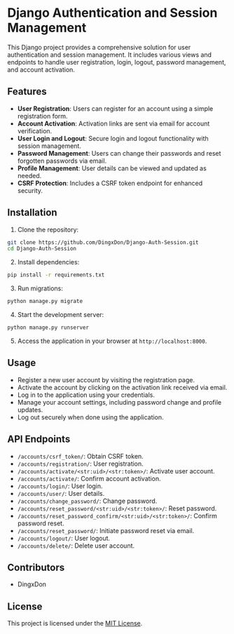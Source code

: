 

# Django Authentication and Session Management

This Django project provides a comprehensive solution for user authentication and session management. It includes various views and endpoints to handle user registration, login, logout, password management, and account activation.

## Features

- **User Registration**: Users can register for an account using a simple registration form.
- **Account Activation**: Activation links are sent via email for account verification.
- **User Login and Logout**: Secure login and logout functionality with session management.
- **Password Management**: Users can change their passwords and reset forgotten passwords via email.
- **Profile Management**: User details can be viewed and updated as needed.
- **CSRF Protection**: Includes a CSRF token endpoint for enhanced security.

## Installation

1. Clone the repository:

```bash
git clone https://github.com/DingxDon/Django-Auth-Session.git
cd Django-Auth-Session
```

2. Install dependencies:

```bash
pip install -r requirements.txt
```

3. Run migrations:

```bash
python manage.py migrate
```

4. Start the development server:

```bash
python manage.py runserver
```

5. Access the application in your browser at `http://localhost:8000`.

## Usage

- Register a new user account by visiting the registration page.
- Activate the account by clicking on the activation link received via email.
- Log in to the application using your credentials.
- Manage your account settings, including password change and profile updates.
- Log out securely when done using the application.

## API Endpoints

- `/accounts/csrf_token/`: Obtain CSRF token.
- `/accounts/registration/`: User registration.
- `/accounts/activate/<str:uid>/<str:token>/`: Activate user account.
- `/accounts/activate/`: Confirm account activation.
- `/accounts/login/`: User login.
- `/accounts/user/`: User details.
- `/accounts/change_password/`: Change password.
- `/accounts/reset_password/<str:uid>/<str:token>/`: Reset password.
- `/accounts/reset_password_confirm/<str:uid>/<str:token>/`: Confirm password reset.
- `/accounts/reset_password/`: Initiate password reset via email.
- `/accounts/logout/`: User logout.
- `/accounts/delete/`: Delete user account.

## Contributors

- DingxDon

## License

This project is licensed under the [MIT License](LICENSE).
